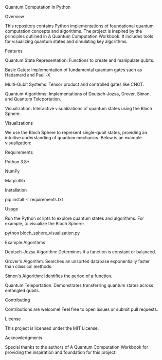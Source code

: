 Quantum Computation in Python

Overview

This repository contains Python implementations of foundational quantum computation concepts and algorithms. The project is inspired by the principles outlined in A Quantum Computation Workbook. It includes tools for visualizing quantum states and simulating key algorithms.

Features

Quantum State Representation: Functions to create and manipulate qubits.

Basic Gates: Implementation of fundamental quantum gates such as Hadamard and Pauli-X.

Multi-Qubit Systems: Tensor product and controlled gates like CNOT.

Quantum Algorithms: Implementations of Deutsch-Jozsa, Grover, Simon, and Quantum Teleportation.

Visualization: Interactive visualizations of quantum states using the Bloch Sphere.

Visualizations

We use the Bloch Sphere to represent single-qubit states, providing an intuitive understanding of quantum mechanics. Below is an example visualization:



Requirements

Python 3.8+

NumPy

Matplotlib

Installation

pip install -r requirements.txt

Usage

Run the Python scripts to explore quantum states and algorithms. For example, to visualize the Bloch Sphere:

python bloch_sphere_visualization.py

Example Algorithms

Deutsch-Jozsa Algorithm: Determines if a function is constant or balanced.

Grover's Algorithm: Searches an unsorted database exponentially faster than classical methods.

Simon's Algorithm: Identifies the period of a function.

Quantum Teleportation: Demonstrates transferring quantum states across entangled qubits.

Contributing

Contributions are welcome! Feel free to open issues or submit pull requests.

License

This project is licensed under the MIT License.

Acknowledgments

Special thanks to the authors of A Quantum Computation Workbook for providing the inspiration and foundation for this project.
